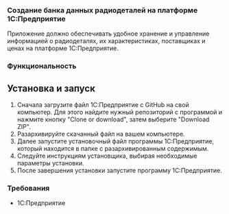 ### Создание банка данных радиодеталей на платформе 1С:Предприятие
Приложение должно обеспечивать удобное хранение и управление информацией о радиодеталях, их характеристиках, поставщиках и ценах на платформе 1С:Предприятие.
### Функциональность

## Установка и запуск
1. Сначала загрузите файл 1С:Предприятие с GitHub на свой компьютер. Для этого найдите нужный репозиторий с программой и нажмите кнопку "Clone or download", затем выберите "Download ZIP".
2. Разархивируйте скачанный файл на вашем компьютере.
3. Далее запустите установочный файл программы 1С:Предприятие, который находится в папке с разархивированным содержимым.
4. Следуйте инструкциям установщика, выбирая необходимые параметры установки.
5. После завершения установки запустите программу 1С:Предприятие.

### Требования
- 1С:Предприятие
